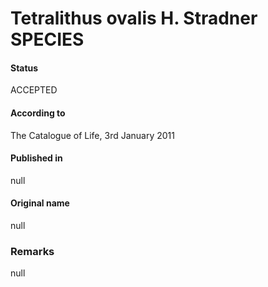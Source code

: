 Tetralithus ovalis H. Stradner SPECIES
=======

#### Status
ACCEPTED

#### According to
The Catalogue of Life, 3rd January 2011

#### Published in
null

#### Original name
null

### Remarks
null